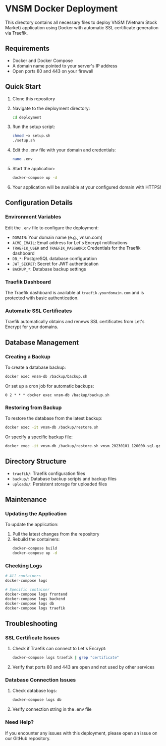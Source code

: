# VNSM Docker Deployment

This directory contains all necessary files to deploy VNSM (Vietnam Stock Market) application using Docker with automatic SSL certificate generation via Traefik.

## Requirements

- Docker and Docker Compose
- A domain name pointed to your server's IP address
- Open ports 80 and 443 on your firewall

## Quick Start

1. Clone this repository

2. Navigate to the deployment directory:
   ```bash
   cd deployment
   ```

3. Run the setup script:
   ```bash
   chmod +x setup.sh
   ./setup.sh
   ```

4. Edit the .env file with your domain and credentials:
   ```bash
   nano .env
   ```

5. Start the application:
   ```bash
   docker-compose up -d
   ```

6. Your application will be available at your configured domain with HTTPS!

## Configuration Details

### Environment Variables

Edit the `.env` file to configure the deployment:

- `DOMAIN`: Your domain name (e.g., vnsm.com)
- `ACME_EMAIL`: Email address for Let's Encrypt notifications
- `TRAEFIK_USER` and `TRAEFIK_PASSWORD`: Credentials for the Traefik dashboard
- `DB_*`: PostgreSQL database configuration
- `JWT_SECRET`: Secret for JWT authentication
- `BACKUP_*`: Database backup settings

### Traefik Dashboard

The Traefik dashboard is available at `traefik.yourdomain.com` and is protected with basic authentication.

### Automatic SSL Certificates

Traefik automatically obtains and renews SSL certificates from Let's Encrypt for your domains.

## Database Management

### Creating a Backup

To create a database backup:
```bash
docker exec vnsm-db /backup/backup.sh
```

Or set up a cron job for automatic backups:
```
0 2 * * * docker exec vnsm-db /backup/backup.sh
```

### Restoring from Backup

To restore the database from the latest backup:
```bash
docker exec -it vnsm-db /backup/restore.sh
```

Or specify a specific backup file:
```bash
docker exec -it vnsm-db /backup/restore.sh vnsm_20230101_120000.sql.gz
```

## Directory Structure

- `traefik/`: Traefik configuration files
- `backup/`: Database backup scripts and backup files
- `uploads/`: Persistent storage for uploaded files

## Maintenance

### Updating the Application

To update the application:

1. Pull the latest changes from the repository
2. Rebuild the containers:
   ```bash
   docker-compose build
   docker-compose up -d
   ```

### Checking Logs

```bash
# All containers
docker-compose logs

# Specific container
docker-compose logs frontend
docker-compose logs backend
docker-compose logs db
docker-compose logs traefik
```

## Troubleshooting

### SSL Certificate Issues

1. Check if Traefik can connect to Let's Encrypt:
   ```bash
   docker-compose logs traefik | grep "certificate"
   ```

2. Verify that ports 80 and 443 are open and not used by other services

### Database Connection Issues

1. Check database logs:
   ```bash
   docker-compose logs db
   ```

2. Verify connection string in the .env file

### Need Help?

If you encounter any issues with this deployment, please open an issue on our GitHub repository. 
